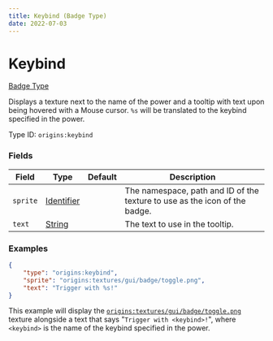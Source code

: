 ```yaml
---
title: Keybind (Badge Type)
date: 2022-07-03
---
```


#   Keybind

[Badge Type](../badge_types.md)

Displays a texture next to the name of the power and a tooltip with text upon being hovered with a Mouse cursor. `%s` will be translated to the keybind specified in the power.

Type ID: `origins:keybind`


### Fields

Field | Type | Default | Description
------|------|---------|------------
`sprite` | [Identifier](../identifier.md) | | The namespace, path and ID of the texture to use as the icon of the badge.
`text` | [String](../string.md) | | The text to use in the tooltip.


### Examples

```json
{
    "type": "origins:keybind",
    "sprite": "origins:textures/gui/badge/toggle.png",
    "text": "Trigger with %s!"
}
```

This example will display the [`origins:textures/gui/badge/toggle.png`](https://github.com/apace100/origins-fabric/blob/1.19/src/main/resources/assets/origins/textures/gui/badge/toggle.png) texture alongside a text that says "`Trigger with <keybind>!`", where `<keybind>` is the name of the keybind specified in the power.
